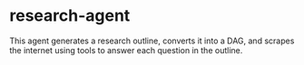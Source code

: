 # research-agent
This agent generates a research outline, converts it into a DAG, and scrapes the internet using tools to answer each question in the outline.
